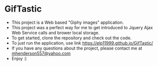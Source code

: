 # GifTastic

* This project is a Web based "Giphy images" application.
* This project was a perfect way for me to get introduced to Jquery Ajax Web Service calls and brower local storage.
* To get started, clone the repository and check out the code.
* To just run the application, use link https://elp11999.github.io/GifTastic/
* If you have any questions about the project, please contact me at mhenderson557@yahoo.com
* Enjoy :) 